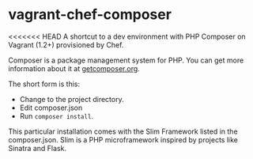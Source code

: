 # vagrant-chef-composer

<<<<<<< HEAD
A shortcut to a dev environment with PHP Composer on Vagrant (1.2+) provisioned by Chef.

Composer is a package management system for PHP. You can get more information about it at [getcomposer.org](http://getcomposer.org).

The short form is this:

* Change to the project directory.
* Edit composer.json
* Run ```composer install```.

This particular installation comes with the Slim Framework listed in the composer.json. Slim is a PHP microframework inspired by projects like Sinatra and Flask.
